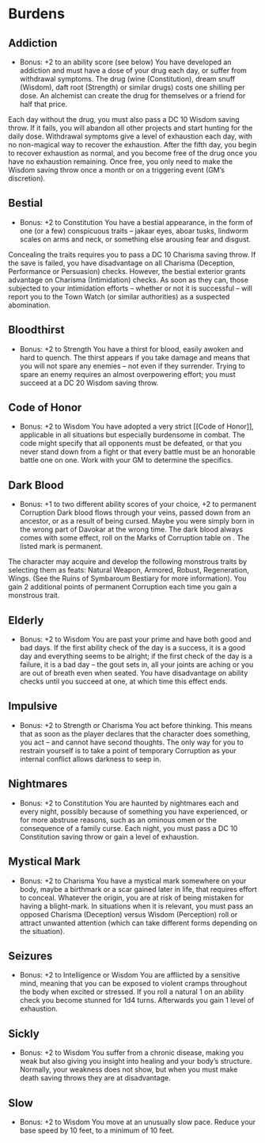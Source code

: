 # Burdens
## Addiction
- Bonus: +2 to an ability score (see below)
You have developed an addiction and must have a dose of your drug each day, or suffer from withdrawal symptoms. The drug (wine (Constitution), dream snuff (Wisdom), daft root (Strength) or similar drugs) costs one shilling per dose. An alchemist can create the drug for themselves or a friend for half that price.

Each day without the drug, you must also pass a DC 10 Wisdom saving throw. If it fails, you will abandon all other projects and start hunting for the daily dose. Withdrawal symptoms give a level of exhaustion each day, with no non-­magical way to recover the exhaustion. After the fifth day, you begin to recover exhaustion as normal, and you become free of the drug once you have no exhaustion remaining. Once free, you only need to make the Wisdom saving throw once a month or on a triggering event (GM’s discretion).

## Bestial
- Bonus: +2 to Constitution
You have a bestial appearance, in the form of one (or a few) conspicuous traits – jakaar eyes, aboar tusks, lindworm scales on arms and neck, or something else arousing fear and disgust.

Concealing the traits requires you to pass a DC 10 Charisma saving throw. If the save is failed, you have disadvantage on all Charisma (Deception, Performance or Persuasion) checks. However, the bestial exterior grants advantage on Charisma (Intimidation) checks. As soon as they can, those subjected to your intimidation efforts – whether or not it is successful – will report you to the Town Watch (or similar authorities) as a suspected abomination.

## Bloodthirst
- Bonus: +2 to Strength
You have a thirst for blood, easily awoken and hard to quench. The thirst appears if you take damage and means that you will not spare any enemies – not even if they surrender. Trying to spare an enemy requires an almost overpowering effort; you must succeed at a DC 20 Wisdom saving throw.

## Code of Honor
- Bonus: +2 to Wisdom
You have adopted a very strict [[Code of Honor]], applicable in all situations but especially burdensome in combat. The code might specify that all opponents must be defeated, or that you never stand down from a fight or that every battle must be an honorable battle one on one. Work with your GM to determine the specifics.

## Dark Blood
- Bonus: +1 to two different ability scores of your choice, +2 to permanent Corruption
Dark blood flows through your veins, passed down from an ancestor, or as a result of being cursed. Maybe you were simply born in the wrong part of Davokar at the wrong time. The dark blood always comes with some effect, roll on the Marks of Corruption table on . The listed mark is permanent.

The character may acquire and develop the following monstrous traits by selecting them as feats: Natural Weapon, Armored, Robust, Regeneration, Wings. (See the Ruins of Symbaroum Bestiary for more information). You gain 2 additional points of permanent Corruption each time you gain a monstrous trait.

## Elderly
- Bonus: +2 to Wisdom
You are past your prime and have both good and bad days. If the first ability check of the day is a success, it is a good day and everything seems to be alright; if the first check of the day is a failure, it is a bad day – the gout sets in, all your joints are aching or you are out of breath even when seated. You have disadvantage on ability checks until you succeed at one, at which time this effect ends.

## Impulsive
- Bonus: +2 to Strength or Charisma
You act before thinking. This means that as soon as the player declares that the character does something, you act – and cannot have second thoughts. The only way for you to restrain yourself is to take a point of temporary Corruption as your internal conflict allows darkness to seep in.

## Nightmares
- Bonus: +2 to Constitution
You are haunted by nightmares each and every night, possibly because of something you have experienced, or for more abstruse reasons, such as an ominous omen or the consequence of a family curse. Each night, you must pass a DC 10 Constitution saving throw or gain a level of exhaustion.

## Mystical Mark
- Bonus: +2 to Charisma
You have a mystical mark somewhere on your body, maybe a birthmark or a scar gained later in life, that requires effort to conceal. Whatever the origin, you are at risk of being mistaken for having a blight-­mark. In situations when it is relevant, you must pass an opposed Charisma (Deception) versus Wisdom (Perception) roll or attract unwanted attention (which can take different forms depending on the situation).

## Seizures
- Bonus: +2 to Intelligence or Wisdom
You are afflicted by a sensitive mind, meaning that you can be exposed to violent cramps throughout the body when excited or stressed. If you roll a natural 1 on an ability check you become stunned for 1d4 turns. Afterwards you gain 1 level of exhaustion.

## Sickly
- Bonus: +2 to Wisdom
You suffer from a chronic disease, making you weak but also giving you insight into healing and your body’s structure. Normally, your weakness does not show, but when you must make death saving throws they are at disadvantage.

## Slow
- Bonus: +2 to Wisdom
You move at an unusually slow pace. Reduce your base speed by 10 feet, to a minimum of 10 feet.
